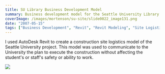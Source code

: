 ```yaml
---
title: SU Library Business Development Model
summary: Business development model for the Seattle University Library project
coverImage: /images/mortenson/su-site/slide0022_image131.png
date: "2007-05-15"
tags: ["Business Development", "Revit", "Revit Modeling", "Site Logistics"]
---
```


I used AutoDesk Revit to create a construction site logistics model of the Seattle University project. This model was used to communicate to the University the plan to execute the construction without affecting the student's or staff's safety or ability to work.

![](/images/mortenson/su-site/slide0022_image133.png)
